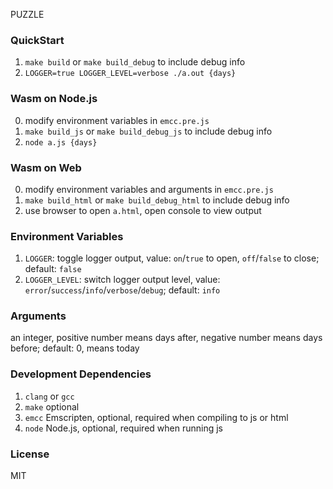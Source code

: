 PUZZLE

### QuickStart

1. `make build` or `make build_debug` to include debug info
2. `LOGGER=true LOGGER_LEVEL=verbose ./a.out {days}`

### Wasm on Node.js

0. modify environment variables in `emcc.pre.js`
1. `make build_js` or `make build_debug_js` to include debug info
2. `node a.js {days}`

### Wasm on Web

0. modify environment variables and arguments in `emcc.pre.js`
1. `make build_html` or `make build_debug_html` to include debug info
2. use browser to open `a.html`, open console to view output

### Environment Variables

1. `LOGGER`: toggle logger output, value: `on`/`true` to open, `off`/`false` to close; default: `false`
2. `LOGGER_LEVEL`: switch logger output level, value: `error`/`success`/`info`/`verbose`/`debug`; default: `info`

### Arguments

an integer, positive number means days after, negative number means days before; default: 0, means today

### Development Dependencies

1. `clang` or `gcc`
2. `make` optional
3. `emcc` Emscripten, optional, required when compiling to js or html
4. `node` Node.js, optional, required when running js

### License

MIT